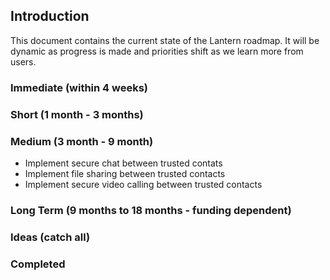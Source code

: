 ## Introduction

This document contains the current state of the Lantern roadmap. It will be dynamic as progress
is made and priorities shift as we learn more from users. 

### Immediate (within 4 weeks)

### Short (1 month - 3 months)

### Medium (3 month - 9 month)
* Implement secure chat between trusted contats
* Implement file sharing between trusted contacts
* Implement secure video calling between trusted contacts

### Long Term (9 months to 18 months - funding dependent)

### Ideas (catch all)

### Completed
